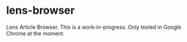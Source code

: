 lens-browser
============

Lens Article Browser. This is a work-in-progress. Only tested in Google Chrome at the moment.